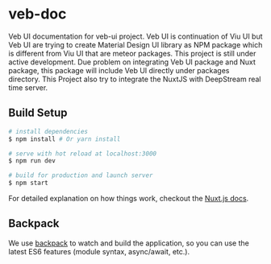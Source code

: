 # veb-doc

Veb UI documentation for veb-ui project. Veb UI is continuation of Viu UI but Veb UI are trying to create Material Design UI library as NPM package which is different from Viu UI that are meteor packages. This project is still under active development. Due problem on integrating Veb UI package and Nuxt package, this package will include Veb UI directly under packages directory. This Project also try to integrate the NuxtJS with DeepStream real time server.

## Build Setup

``` bash
# install dependencies
$ npm install # Or yarn install

# serve with hot reload at localhost:3000
$ npm run dev

# build for production and launch server
$ npm start
```

For detailed explanation on how things work, checkout the [Nuxt.js docs](https://github.com/nuxt/nuxt.js).

## Backpack

We use [backpack](https://github.com/palmerhq/backpack) to watch and build the application, so you can use the latest ES6 features (module syntax, async/await, etc.).
